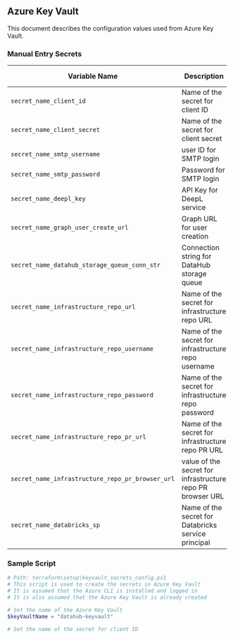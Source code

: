 ## Azure Key Vault

This document describes the configuration values used from Azure Key Vault.

### Manual Entry Secrets

| Variable Name                                    | Description                                                |  Type  | Default Secret Name                          |
| ------------------------------------------------ | ---------------------------------------------------------- | :----: | -------------------------------------------- |
| `secret_name_client_id`                          | Name of the secret for client ID                           | string | `datahubportal-client-id`                    |
| `secret_name_client_secret`                      | Name of the secret for client secret                       | string | `datahubportal-client-secret`                |
| `secret_name_smtp_username`                      | user ID for SMTP login                                     | string | `datahub-smtp-username`                      |
| `secret_name_smtp_password`                      | Password for SMTP login                                    | string | `datahub-smtp-password`                      |
| `secret_name_deepl_key`                          | API Key for DeepL service                                  | string | `deepl-authkey`                              |
| `secret_name_graph_user_create_url`              | Graph URL for user creation                                | string | `datahub-create-graph-user-url`              |
| `secret_name_datahub_storage_queue_conn_str`     | Connection string for DataHub storage queue                | string | `datahub-storage-queue-conn-str`             |
| `secret_name_infrastructure_repo_url`            | Name of the secret for infrastructure repo URL             | string | `datahub-infrastructure-repo-url`            |
| `secret_name_infrastructure_repo_username`       | Name of the secret for infrastructure repo username        | string | `datahub-infrastructure-repo-username`       |
| `secret_name_infrastructure_repo_password`       | Name of the secret for infrastructure repo password        | string | `datahub-infrastructure-repo-password`       |
| `secret_name_infrastructure_repo_pr_url`         | Name of the secret for infrastructure repo PR URL          | string | `datahub-infrastructure-repo-pr-url`         |
| `secret_name_infrastructure_repo_pr_browser_url` | value of the secret for infrastructure repo PR browser URL | string | `datahub-infrastructure-repo-pr-browser-url` |
| `secret_name_databricks_sp`                      | Name of the secret for Databricks service principal        | string | `datahub-databricks-sp`                      |

### Sample Script

```powershell
# Path: terraform\setup\keyvault_secrets_config.ps1
# This script is used to create the secrets in Azure Key Vault
# It is assumed that the Azure CLI is installed and logged in
# It is also assumed that the Azure Key Vault is already created

# Set the name of the Azure Key Vault
$keyVaultName = "datahub-keyvault"

# Set the name of the secret for client ID

```
